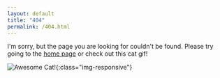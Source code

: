 ```yaml
---
layout: default
title: "404"
permalink: /404.html
---
```


I'm sorry, but the page you are looking for couldn't be found. Please try going to the [home page](/) or check out this cat gif!

![Awesome Cat!](https://zippy.gfycat.com/BeneficialFavorableBunting.gif){:class="img-responsive"}
